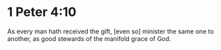 # 1 Peter 4:10

As every man hath received the gift, [even so] minister the same one to another, as good stewards of the manifold grace of God.